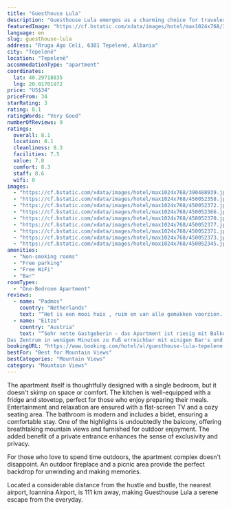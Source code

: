 ```yaml
---
title: "Guesthouse Lula"
description: "Guesthouse Lula emerges as a charming choice for travelers seeking comfort and convenience in Tepelenë."
featuredImage: "https://cf.bstatic.com/xdata/images/hotel/max1024x768/390488939.jpg?k=3dd8666ac1e8ae6611b89d5dc54c795da5e0b750a78133837c9c44ab2ed36324&o=&hp=1"
language: en
slug: guesthouse-lula
address: "Rruga Ago Celi, 6301 Tepelenë, Albania"
city: "Tepelenë"
location: "Tepelenë"
accommodationType: "apartment"
coordinates:
  lat: 40.29718835
  lng: 20.01701972
price: "US$34"
priceFrom: 34
starRating: 3
rating: 8.1
ratingWords: "Very Good"
numberOfReviews: 9
ratings:
  overall: 8.1
  location: 8.1
  cleanliness: 8.3
  facilities: 7.5
  value: 7.8
  comfort: 8.3
  staff: 8.6
  wifi: 0
images:
  - "https://cf.bstatic.com/xdata/images/hotel/max1024x768/390488939.jpg?k=3dd8666ac1e8ae6611b89d5dc54c795da5e0b750a78133837c9c44ab2ed36324&o=&hp=1"
  - "https://cf.bstatic.com/xdata/images/hotel/max1024x768/450052358.jpg?k=b5bc84e10e6b1194dc1f9b351e1cdf4cb3fd7006b1440911cf31be6f9975e560&o=&hp=1"
  - "https://cf.bstatic.com/xdata/images/hotel/max1024x768/450052372.jpg?k=744c9c81af8f070642cec574b2dc1548130e5a85d22eeb047673f24b76fc8732&o=&hp=1"
  - "https://cf.bstatic.com/xdata/images/hotel/max1024x768/450052366.jpg?k=793b15231ff8e0f3ed0b96322869b29bcbde8461786e7c2cb3b31af79d9f7a7b&o=&hp=1"
  - "https://cf.bstatic.com/xdata/images/hotel/max1024x768/450052370.jpg?k=6f6c90de955f39cd2787e891e7357a1bf4d05132678edb62b555e833e3ed9fc5&o=&hp=1"
  - "https://cf.bstatic.com/xdata/images/hotel/max1024x768/450052377.jpg?k=5ffec5e94bc9dee057732741d8df0c6214ef095a36e0dcdfcd886a123266f09b&o=&hp=1"
  - "https://cf.bstatic.com/xdata/images/hotel/max1024x768/450052371.jpg?k=647932cfe758e41ac47f71c80bbf4b10d4132f79c4c4825e954140172c4c3109&o=&hp=1"
  - "https://cf.bstatic.com/xdata/images/hotel/max1024x768/450052373.jpg?k=4281ddce8aef53e89f54bc4367482d52743d445d4603daf11a8d1f31ab160310&o=&hp=1"
  - "https://cf.bstatic.com/xdata/images/hotel/max1024x768/450052345.jpg?k=50d9b72d774d43b4361ec27234440ff4ac3a35a42c084d38c50ca28c35c42963&o=&hp=1"
amenities:
  - "Non-smoking rooms"
  - "Free parking"
  - "Free WiFi"
  - "Bar"
roomTypes:
  - "One-Bedroom Apartment"
reviews:
  - name: "Padmos"
    country: "Netherlands"
    text: "“Het is een mooi huis , ruim en van alle gemakken voorzien. Goed ingerichte keuken en zelfs,een wasmachine.”"
  - name: "Eitze"
    country: "Austria"
    text: "“Sehr nette Gastgeberin - das Apartment ist riesig mit Balkon und toller Aussicht!
Das Zentrum in wenigen Minuten zu Fuß erreichbar mit einigen Bar's und Restaurants.”"
bookingURL: "https://www.booking.com/hotel/al/guesthouse-lula-tepelene.en-gb.html?aid=8035640"
bestFor: "Best for Mountain Views"
bestCategories: "Mountain Views"
category: "Mountain Views"
---
```


The apartment itself is thoughtfully designed with a single bedroom, but it doesn't skimp on space or comfort. The kitchen is well-equipped with a fridge and stovetop, perfect for those who enjoy preparing their meals. Entertainment and relaxation are ensured with a flat-screen TV and a cozy seating area. The bathroom is modern and includes a bidet, ensuring a comfortable stay. One of the highlights is undoubtedly the balcony, offering breathtaking mountain views and furnished for outdoor enjoyment. The added benefit of a private entrance enhances the sense of exclusivity and privacy.

For those who love to spend time outdoors, the apartment complex doesn't disappoint. An outdoor fireplace and a picnic area provide the perfect backdrop for unwinding and making memories.

Located a considerable distance from the hustle and bustle, the nearest airport, Ioannina Airport, is 111 km away, making Guesthouse Lula a serene escape from the everyday.